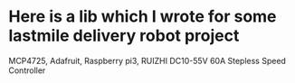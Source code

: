 # Here is a lib which I wrote for some lastmile delivery robot project
MCP4725, Adafruit, Raspberry pi3, RUIZHI DC10-55V 60A Stepless Speed Controller
